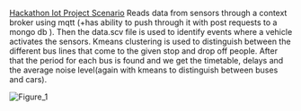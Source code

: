 [Hackathon Iot Project Scenario](Presentation.pdf)
Reads data from sensors through a context broker using mqtt (+has ability to push through it with post requests to a mongo db ).
Then the data.scv file is used to identify events where a vehicle activates the sensors. Kmeans clustering is used to distinguish between the different bus lines that come to the given stop and drop off people. After that the period for each bus is found and we get the timetable, delays and the average noise level(again with kmeans to distinguish between buses and cars). 

![Figure_1](https://github.com/thanlinardos/hackathon/assets/58235288/5dc91560-19fe-463c-b391-d29909e818d2)